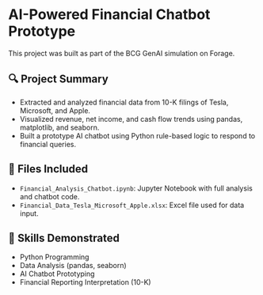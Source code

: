 # AI-Powered Financial Chatbot Prototype

This project was built as part of the BCG GenAI simulation on Forage.

## 🔍 Project Summary

- Extracted and analyzed financial data from 10-K filings of Tesla, Microsoft, and Apple.
- Visualized revenue, net income, and cash flow trends using pandas, matplotlib, and seaborn.
- Built a prototype AI chatbot using Python rule-based logic to respond to financial queries.

## 📁 Files Included

- `Financial_Analysis_Chatbot.ipynb`: Jupyter Notebook with full analysis and chatbot code.
- `Financial_Data_Tesla_Microsoft_Apple.xlsx`: Excel file used for data input.

## 🚀 Skills Demonstrated

- Python Programming
- Data Analysis (pandas, seaborn)
- AI Chatbot Prototyping
- Financial Reporting Interpretation (10-K)





